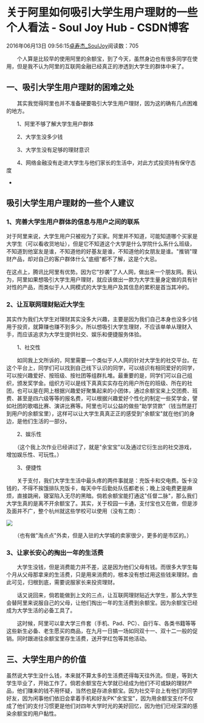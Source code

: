 # 关于阿里如何吸引大学生用户理财的一些个人看法 - Soul Joy Hub - CSDN博客

2016年06月13日 09:56:15[卓寿杰_SoulJoy](https://me.csdn.net/u011239443)阅读数：705


　　个人算是比较早的使用阿里的余额宝，到了今天，虽然身边也有很多同学在使用，但是我不认为阿里的互联网金融已经真正的渗透到大学生的群体中来了。

## 一、吸引大学生用户理财的困难之处

　　其实我觉得阿里也并不准备硬要吸引大学生用户理财，因为这的确有几点困难的地方。

　　1、阿里不够了解大学生用户群体

　　2、大学生没多少钱

　　3、大学生没有足够的理财意识

　　4、网络金融没有走进大学生与他们家长的生活中，对此方式投资持有保守态度

- 

## 吸引大学生用户理财的一些个人建议

### 1、完善大学生用户群体的信息与用户之间的联系

对于阿里来说，大学生用户只被视为了买家。阿里并不知道，可能知道哪个买家是大学生（可以看收货地址），但是它不知道这个大学是什么学院什么系什么班级，不知道到他室友是谁，不知道他的好基友是谁，不知道他的女朋友是谁。"推销"理财产品，却对自己的客户群体什么"底细"都不了解，这是个大忌。

在这点上，腾讯比阿里有优势。因为它"抄袭"了人人网，做出来一个朋友网。我认为，阿里如果想吸引大学生用户理财，就应该做出一款为大学生量身定做的具有针对性的产品，而类似于人人网模式的大学生用户及其信息的累积是首当其冲的。

### 2、让互联网理财贴近大学生

其实作为我们大学生对理财其实没多大兴趣，主要是因为我们自己本身也没多少钱用于投资，就算赚也赚不到多少。所以想吸引大学生理财，不应该单单从理财入手，而应该追求为大学生提供社交、娱乐和便捷服务体验。

　　1、社交性

　　如同我上文所诉的，阿里需要一个类似于人人网的针对大学生的社交平台。在这个平台上，同学们可以找到自己线下认识的同学，可以结识有相同爱好的同学，可以按兴趣爱好、按班级、按社团等组群扎堆。最重要的是，同学们可以自己组织，颁发奖学金。组织方可以是线下真真实实存在的用户所在的班级、所在的社团，也可以是在网上根据兴趣爱好聚集起来的小团体，通过余额宝来上交团费、班费、甚至是四六级等等的报名费，可以根据兴趣爱好个性化的制定一些奖学金，譬如社团的歌唱比赛、演讲比赛等。阿里也可以公益的做些"助学贷款"（钱当然是打到用户的余额宝里），这样可以让大学生真真正正的感受到"余额宝"就在他们的身边，是他们生活的一部分。

　　2、娱乐性

　　（这个我上次作业已经讲过了，就是"余宝宝"以及通过它衍生出的社交游戏，增加娱乐性、可玩性。）

　　3、便捷性

　　关于支付，我们大学生生活中最头疼的两件事就是：充饭卡和交电费。饭卡没钱的，不得不挨饿排队充饭卡，每天中午后勤处队伍都老长；晚上没电费更是麻烦，直接跳闸，寝室陷入无尽的黑暗。倘若余额宝能打通这"任督二脉"，那么我们大学生真的是离不开余额宝了。其实，关于校园一卡通，支付宝也又在做，但是涉及面并不广，整个杭州就这些学校可以使用（没有工商）：

![](http://images.cnitblog.com/blog/709693/201501/221008527972069.jpg)

　　（也有做"淘点点"外卖，但是入驻的大学城的卖家很少，更多的是市区的。）

### 3、让家长安心的掏出一年的生活费

　　大学生没钱，但是消费能力并不差，这是因为他们父母有钱。而很多大学生每个月从父母那拿来的生活费，只是用来消费的，根本没有想过用这些钱来理财。由此可见，归根到底，需要说服家长来投资理财。

　　话又说回来，倘若能做到上文的三点，让互联网理财贴近大学生，那么大学生会替阿里来说服自己的父母，让他们掏出一年的生活费到余额宝。因为余额宝已经成为大学生活的必备工具了。

　　这时候，阿里可以拿大学三件套（手机、Pad、PC）、自行车、各类书籍等等这些新生必备、老生愿买的商品，在九月一日搞一场如同双十一、双十二一般的促销。同时跟进往余额宝里存生活费，送开学红包等其他活动。

## 三、大学生用户的价值

虽然说大学生没什么钱，本来就不算太多的生活费还得每天往外流。但是，等到大学生毕业了，开始工作了。倘若余额宝在大学就已经成为他们不可或缺的理财产品，他们赚来的钱不用怀疑，当然也是存进余额宝。因为社交平台上有他们的同学好友，因为闲事他们依旧会拿着手机和好友PK"余宝宝"，因为用余额宝支付不仅成了他们的支付习惯更是他们对四年大学时光的美好回忆，因为他们已经深深的感染余额宝的用户黏性。

